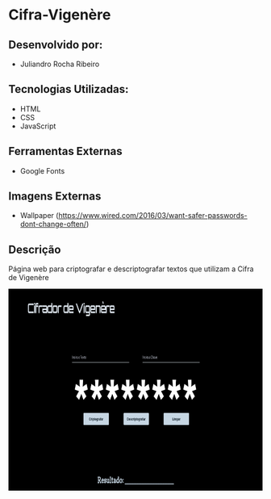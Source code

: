 # Cifra-Vigenère

## Desenvolvido por:
- Juliandro Rocha Ribeiro

## Tecnologias Utilizadas:
- HTML
- CSS
- JavaScript

## Ferramentas Externas
- Google Fonts

## Imagens Externas
- Wallpaper (https://www.wired.com/2016/03/want-safer-passwords-dont-change-often/)

## Descrição

Página web para criptografar e descriptografar textos que utilizam a Cifra de Vigenère

<img align="center" width="600" height="400" src="public/img/home-interface.png">
